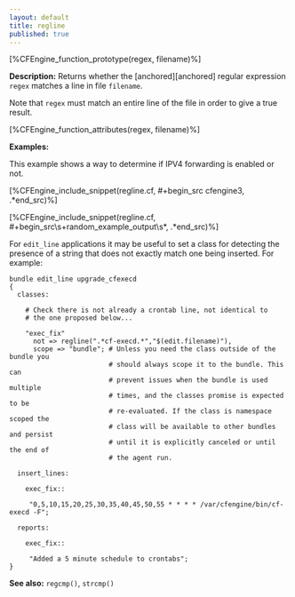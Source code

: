 ```yaml
---
layout: default
title: regline
published: true
---
```


[%CFEngine_function_prototype(regex, filename)%]

**Description:** Returns whether the [anchored][anchored] regular expression
`regex` matches a line in file `filename`.

Note that `regex` must match an entire line of the file in order to give a
true result.

[%CFEngine_function_attributes(regex, filename)%]

**Examples:**

This example shows a way to determine if IPV4 forwarding is enabled or not.

[%CFEngine_include_snippet(regline.cf, #\+begin_src cfengine3, .*end_src)%]

[%CFEngine_include_snippet(regline.cf, #\+begin_src\s+random_example_output\s*, .*end_src)%]

For `edit_line` applications it may be useful to set a class for detecting the
presence of a string that does not exactly match one being inserted. For
example:

```cf3
bundle edit_line upgrade_cfexecd
{
  classes:

    # Check there is not already a crontab line, not identical to
    # the one proposed below...

    "exec_fix"
      not => regline(".*cf-execd.*","$(edit.filename)"),
      scope => "bundle"; # Unless you need the class outside of the bundle you
                         # should always scope it to the bundle. This can
                         # prevent issues when the bundle is used multiple
                         # times, and the classes promise is expected to be
                         # re-evaluated. If the class is namespace scoped the
                         # class will be available to other bundles and persist
                         # until it is explicitly canceled or until the end of
                         # the agent run.

  insert_lines:

    exec_fix::

     "0,5,10,15,20,25,30,35,40,45,50,55 * * * * /var/cfengine/bin/cf-execd -F";

  reports:

    exec_fix::

     "Added a 5 minute schedule to crontabs";
}
```

**See also:** `regcmp()`, `strcmp()`
